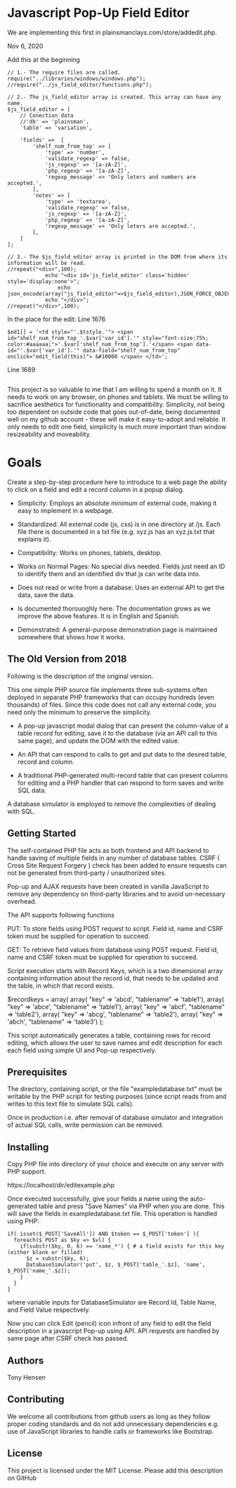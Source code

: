 # Javascript Pop-Up Field Editor

We are implementing this first in plainsmanclays.com/store/addedit.php.

Nov 6, 2020

Add this at the beginning

```// js_field_editor
// 1.- The require files are called.
require("../libraries/windows/windows.php");
//require("../js_field_editor/functions.php");

// 2.- The js_field_editor array is created. This array can have any name.
$js_field_editor = [
	// Conection data
	//'db' => 'plainsman',
	'table' => 'variation',

	'fields' =>  [
		'shelf_num_from_top' => [
			'type' => 'number',
			'validate_regexp' => false,
			'js_regexp' => '[a-zA-Z]',
			'php_regexp' => '[a-zA-Z]',
			'regexp_message' => 'Only leters and numbers are accepted.',
		],
		'notes' => [
			'type' => 'textarea',
			'validate_regexp' => false,
			'js_regexp' => '[a-zA-Z]',
			'php_regexp' => '[a-zA-Z]',
			'regexp_message' => 'Only leters are accepted.',
		],
	]
];

// 3.- The $js_field_editor array is printed in the DOM from where its information will be read.
//repeat("<div>",100);
  			echo "<div id='js_field_editor' class='hidden' style='display:none'>";
	    		echo json_encode(array("js_field_editor"=>$js_field_editor),JSON_FORCE_OBJECT);
	  		echo "</div>";
//repeat("</div>",100);
```
In the place for the edit: Line 1676

```$shelf = 0;
$ed1[] = '<td style="'.$tstyle.'"> <span id="shelf_num_from_top_'.$var['var_id'].'" style="font-size:75%; color:#aaaaaa;">'.$var['shelf_num_from_top'].'</span> <span data-id="'.$var['var_id'].'" data-field="shelf_num_from_top" onclick="edit_field(this)"> &#10000 </span> </td>';
```

Line 1689

```					$ed1[] = '<td style="width:200px; line-height: 1em;"><span id="myBtn_'.$count.'" data-id="'.$var['var_id'].'" class="myBtn"  data-field="notes" onclick="edit_field(this)"> &#10000 </span> <span id="notes_'.$var['var_id'].'" style="font-size:75%; color:#aaaaaa;">'.($var['notes']?' '.substr($var['notes'],0,10):'No desc').'</span></td>'; # Variation-specific note coming here (with pop-up editor)
```





This project is so valuable to me that I am willing to spend a month on it. It needs to work on any browser, on phones and tablets. We must be willing to sacrifice aesthetics for functionality and compatibility. Simplicity, not being too dependent on outside code that goes out-of-date, being documented well on my github account - these will make it easy-to-adopt and reliable. It only needs to edit one field, simplicity is much more important than window resizeability and moveability.

# Goals

Create a step-by-step procedure here to introduce to a web page the ability to click on a field and edit a record column in a popup dialog.

* Simplicity: Employs an absolute minimum of external code, making it easy to implement in a webpage.

* Standardized: All external code (js, css) is in one directory at /js. Each file there is documented in a txt file (e.g. xyz.js has an xyz.js.txt that explains it).

* Compatibility: Works on phones, tablets, desktop.

* Works on Normal Pages: No special divs needed. Fields just need an ID to identify them and an identified div that js can write data into.

* Does not read or write from a database: Uses an external API to get the data, save the data.

* Is documented thorouoghly here: The documentation grows as we improve the above features. It is in English and Spanish.

* Demonstrated: A general-purpose demonstration page is maintained somewhere that shows how it works.


## The Old Version from 2018

Following is the description of the original version.

This one simple PHP source file implements three sub-systems often deployed in separate PHP frameworks that can occupy hundreds (even thousands) of files. Since this code does not call any external code, you need only the minimum to preserve the simplicity.

* A pop-up javascript modal dialog that can present the column-value of a table record for editing, save it to the database (via an API call to this same page), and update the DOM with the edited value.

* An API that can respond to calls to get and put data to the desired table, record and column.

* A traditional PHP-generated multi-record table that can present columns for editing and a PHP handler that can respond to form saves and write SQL data.

A database simulator is employed to remove the complexities of dealing with SQL.

## Getting Started

The self-contained PHP file acts as both frontend and API backend to handle saving of multiple fields in any number of database tables. CSRF ( Cross Site Request Forgery ) check has been added to ensure requests can not be generated from third-party / unauthorized sites.

Pop-up and AJAX requests have been created in vanilla JavaScript to remove any dependency on third-party libraries and to avoid un-necessary overhead.

The API supports following functions

PUT: To store fields using POST request to script. Field id, name and CSRF token must be supplied for operation to succeed.

GET: To retrieve field values from database using POST request. Field id, name and CSRF token must be supplied for operation to succeed.

Script execution starts with Record Keys, which is a two dimensional array containing information about the record id, that needs to be updated and the table, in which that record exists.

$recordkeys = array(
array( "key" => 'abcd', "tablename" => 'table1'),
array( "key" => 'abce', "tablename" => 'table1'),
array( "key" => 'abcf', "tablename" => 'table2'),
array( "key" => 'abcg', "tablename" => 'table2'),
array( "key" => 'abch', "tablename" => 'table3')
);

This script automatically generates a table, containing rows for record editing, which allows the user to save names and edit description for each each field using simple UI and Pop-up respectively.

## Prerequisites

The directory, containing script, or the file "exampledatabase.txt" must be writable by the PHP script for testing purposes (since script reads from and writes to this text file to simulate SQL calls).

Once in production i.e. after removal of database simulator and integration of actual SQL calls, write permission can be removed.

## Installing

Copy PHP file into directory of your choice and execute on any server with PHP support.

https://localhost/dir/editexample.php

Once executed successfully, give your fields a name using the auto-generated table and press "Save Names" via PHP when you are done. This will save the fields in exampledatabase.txt file. This operation is handled using PHP:

```
if( isset($_POST['SaveAll']) AND $token == $_POST['token'] ){
  foreach($_POST as $ky => $vl) {
    if(substr($ky, 0, 6) == 'name_*') { # a field exists for this key (either blank or filled)
      $z = substr($ky, 6);
      DatabaseSimulator('put', $z, $_POST['table_'.$z], 'name', $_POST['name_'.$z]);
    }
  }
}
```
where variable inputs for DatabaseSimulator are Record Id, Table Name, and Field Value respectively.

Now you can click Edit (pencil) icon infront of any field to edit the field description in a javascript Pop-up using API. API requests are handled by same page after CSRF check has passed.

## Authors

Tony Hensen

## Contributing

We welcome all contributions from github users as long as they follow proper coding standards and do not add unnecessary dependencies e.g. use of JavaScript libraries to handle calls or frameworks like Bootstrap.

## License

This project is licensed under the MIT License.
Please add this description on GitHub
